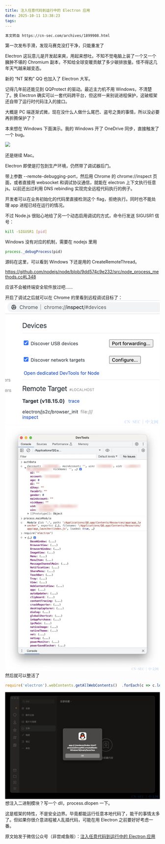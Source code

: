 ```yaml
---
title: 注入任意代码到运行中的 Electron 应用
date: 2025-10-11 13:38:23
tags:
---
```



```text
本文转自 https://cn-sec.com/archives/1899908.html
```

第一次发布手滑，发现马赛克没打干净，只能重发了

Electron 这玩意儿是开发起来爽，用起来想吐。不知不觉电脑上装了一个又一个臃肿不堪的 Chromium 副本，不知给全球变暖贡献了多少碳排放量。怪不得这几年天气越来越变态。

新的 “NT 架构” QQ 也加入了 Electron 大军。

记得几年前还能见到 QQProtect 的驱动。最近主力机不用 Windows，不清楚了。换 Electron 确实可以一套代码跨平台，但这样一来别说进程保护，这破框架还自带了运行时代码注入的接口。

大概是 PC 端逐渐式微，现在没什么人做什么尾巴、盗号之类的事情，所以没必要再折腾保护了？

本来想在 Windows 下面演示。我的 Windows 开了 OneDrive 同步，直接触发了一个 bug。

![](/hexo/file/注入任意代码到运行中的Electron应用/10-1690068002.png)

还是继续 Mac。

Electron 即使是打包到生产环境，仍然带了调试器后门。

带上参数 --remote-debugging-port，然后用 Chrome 的 chrome://inspect 页面，或者直接用 websocket 和调试协议通信，就能在 electron 上下文执行任意 js。以前还出过利用 DNS rebinding 实现完全远程代码执行的例子。

开发者可以在业务初始化的代码里直接检测这个 flag，拒绝执行。同时也不能处理 app 进程已经在运行的情况。

不过 Node.js 很贴心地给了另一个动态启用调试的方式，命令行发送 SIGUSR1 信号：

```bash
kill -SIGUSR1 [pid]
```
Windows 没有对应的机制，需要在 nodejs 里用
```javascript
process._debugProcess(pid)
```
源码在这里，可以看到 Windows 下还是用的 CreateRemoteThread。

https://github.com/nodejs/node/blob/9dd574c9e232/src/node_process_methods.cc#L348

应该不会被终端安全软件放过吧……

开启了调试之后就可以在 Chrome 的里看到远程调试目标了：
![](/file/注入任意代码到运行中的Electron应用/9-1690068003.png)
![](/file/注入任意代码到运行中的Electron应用/2-1690068003.jpg)
然后就可以整活了
```javascript
require('electron').webContents.getAllWebContents()  .forEach(c => c.loadURL('javascript:alert(location)'))
```
![](/file/注入任意代码到运行中的Electron应用/1-1690068004.png)
想注入二进制模块？写一个 dll，process.dlopen 一下。

这是框架的特性，不是安全边界。毕竟都能运行任意本地代码了，能干的事情太多了。但如果你很介意进程被人乱插代码，可能在用 Electron 之前要好好考虑一番。

原文始发于微信公众号（非尝咸鱼贩）：<a href="http://mp.weixin.qq.com/s?__biz=Mzk0NDE3MTkzNQ==&mid=2247484978&idx=1&sn=66093e09d019287993832fcf0ccf4b9f&chksm=c329f8c2f45e71d4136ca80d5d2202c3b65787c3301ec5e0b2f8cb665b9d3f4e8f20635466ad&scene=126&sessionid=1690067728&key=094fe642087a4fbebe4ac351df4002d33aee61f1b95df257e6df0bd42e4f23d43e483019cf2d0c2e4f1fceecb1df646aadd7b18ee7c5a9431307849cfccc76d6b212500b6c248b444721a62f3ff0738a666a1fe2d6b165278057efd0fd4e05e8f3b04e6d48ec7256f22730ef6605df7ac11ff4ae0ef1ef7553fb1926dc6225bb&ascene=15&uin=NTY2NTA4NjQ%3D&devicetype=Windows+10+x64&version=63060012&lang=zh_CN&session_us=gh_27a9807720aa&countrycode=AL&exportkey=n_ChQIAhIQl2czSMgDtRz13KuutfjOHBLuAQIE97dBBAEAAAAAANwROfNmBGkAAAAOpnltbLcz9gKNyK89dVj0PcYrosLn3Gzgwykh6CfnIBOR3kPWtq07zx%2Fdyk9xQAjA2nUidEW4uw%2FFMykYXAY7LkZZr13uUR%2BLgAwv84rYy39yiE12uMTxL8jzcXOWAsan19tar83jIDMg2MRTwL0zSWCjoUJ2%2FWUeK13jTjebXiRWeCfPxX2sNYvJP7KESRDP3rjGdSDoIzvCqy8o1AYrqVb2o4vytO9%2BL7%2BdQV4OK%2B%2FnE5KUe2K6HuMtmhI%2FXci7WRGCn6s6%2FgeY4eM95ZSzCfupLRjRgJQ%3D&acctmode=">注入任意代码到运行中的 Electron 应用</a>